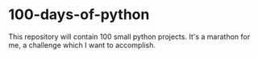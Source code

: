 # 100-days-of-python



This repository will contain 100 small python projects.
It's a marathon for me, a challenge which I want to accomplish.
